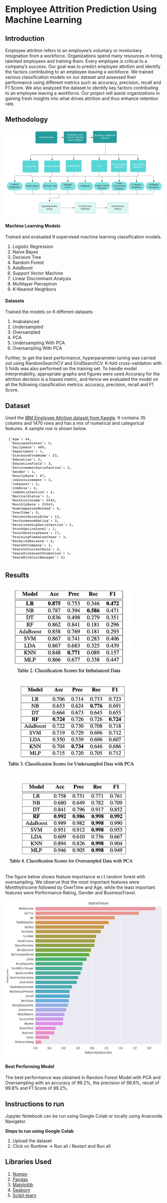 # Employee Attrition Prediction Using Machine Learning

## Introduction

Employee attrition refers to an employee’s voluntary
or involuntary resignation from a workforce. Organizations spend many resources in hiring talented employees
and training them. Every employee is critical to a company’s success. Our goal was to predict employee attrition
and identify the factors contributing to an employee leaving a workforce. We trained various classification models on our dataset and assessed their performance using different metrics such as accuracy, precision, recall and F1 Score. We
also analyzed the dataset to identify key factors contributing
to an employee leaving a workforce. Our project will assist organizations in gaining fresh insights into what drives
attrition and thus enhance retention rate.

## Methodology

![Methodology Flowchart](./Images/Flowchart.png)

#### Machine Learning Models

Trained and evaluated 9 supervised machine learning classification models.

1. Logistic Regression
2. Naive Bayes
3. Decision Tree
4. Random Forest
5. AdaBoost
6. Support Vector Machine
7. Linear Discriminant Analysis
8. Multilayer Perceptron
9. K-Nearest Neighbors

#### Datasets
Trained the models on 6 different datasets
1. Imabalanced
2. Undersampled
3. Oversampled
4. PCA
5. Undersampling With PCA
6. Oversampling With PCA

Further, to get the best performance, hyperparameter tuning was carried out using RandomSearchCV and GridSearchCV. K-fold cross-validation with 5 folds was also
performed on the training set. To handle model interpretability, appropriate graphs and figures were used.Accuracy for the attrition decision is a biased metric, and hence we evaluated the model on all the
following classification metrics: accuracy, precision, recall
and F1 Score.

## Dataset
Used the [IBM Employee Attrition dataset from Kaggle](https://www.kaggle.com/pavansubhasht/ibm-hr-analytics-attrition-dataset). It contains 35 columns and 1470 rows and has a mix of
numerical and categorical features. A sample row is shown below.

<img src="Images/SampleRow.png" height="400">

## Results

<img src="Images/Table2.png" height="300">

<img src="Images/Table3.png" height="300">

<img src="Images/Table4.png" height="300">


The figure below shows feature importance w.r.t random forest with oversampling. We observe that the most important
features were MonthlyIncome followed by OverTime and Age, while the least important features were Performance
Rating, Gender and BusinessTravel.


<img src="Images/FeatureImportance.png" height="500">

#### Best Performing Model
The best performance was obtained in Random Forest Model
with PCA and Oversampling with an accuracy of 99.2%,
the precision of 98.6%, recall of 99.8% and F1 Score of
99.2%.

## Instructions to run
Jupyter Notebook can be run using Google Colab or locally using Anaconda Navigator.

**Steps to run using Google Colab**
1. Upload the dataset
2. Click on Runtime -> Run all / Restart and Run all

## Libraries Used
1. [Numpy](https://numpy.org/)
2. [Pandas](https://pandas.pydata.org/)
3. [Matplotlib](https://matplotlib.org/)
4. [Seaborn](https://seaborn.pydata.org/)
5. [Scikit-learn](https://scikit-learn.org/stable/index.html)
